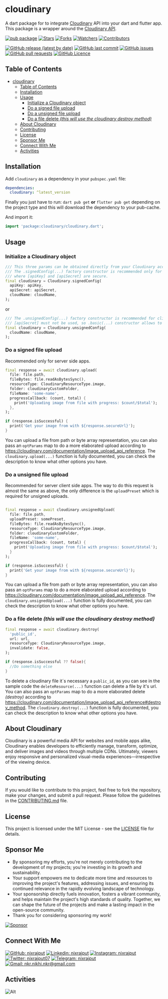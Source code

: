 # cloudinary

A dart package for to integrate [Cloudinary](https://cloudinary.com/) API into your dart and flutter app. This package is a wrapper around the [Cloudinary API](https://cloudinary.com/documentation/image_upload_api_reference).

[![pub package](https://img.shields.io/pub/v/cloudinary.svg?label=Version)][pub]
[![Stars](https://img.shields.io/github/stars/nixrajput/cloudinary-dart?label=Stars)][repo]
[![Forks](https://img.shields.io/github/forks/nixrajput/cloudinary-dart?label=Forks)][repo]
[![Watchers](https://img.shields.io/github/watchers/nixrajput/cloudinary-dart?label=Watchers)][repo]
[![Contributors](https://img.shields.io/github/contributors/nixrajput/cloudinary-dart?label=Contributors)][repo]

[![GitHub release (latest by date)](https://img.shields.io/github/v/release/nixrajput/cloudinary-dart?label=Latest)][releases]
[![GitHub last commit](https://img.shields.io/github/last-commit/nixrajput/cloudinary-dart?label=Last+Commit)][repo]
[![GitHub issues](https://img.shields.io/github/issues/nixrajput/cloudinary-dart?label=Issues)][issues]
[![GitHub pull requests](https://img.shields.io/github/issues-pr/nixrajput/cloudinary-dart?label=Pull+Requests)][pulls]
[![GitHub Licence](https://img.shields.io/github/license/nixrajput/cloudinary-dart?label=Licence)][license]

## Table of Contents

- [cloudinary](#cloudinary)
  - [Table of Contents](#table-of-contents)
  - [Installation](#installation)
  - [Usage](#usage)
    - [Initialize a Cloudinary object](#initialize-a-cloudinary-object)
    - [Do a signed file upload](#do-a-signed-file-upload)
    - [Do a unsigned file upload](#do-a-unsigned-file-upload)
    - [Do a file delete *(this will use the cloudinary destroy method)*](#do-a-file-delete-this-will-use-the-cloudinary-destroy-method)
  - [About Cloudinary](#about-cloudinary)
  - [Contributing](#contributing)
  - [License](#license)
  - [Sponsor Me](#sponsor-me)
  - [Connect With Me](#connect-with-me)
  - [Activities](#activities)

## Installation

Add `cloudinary` as a dependency in your `pubspec.yaml` file:

```yaml
dependencies:
  cloudinary: ^latest_version
```

Finally you just have to run: `dart pub get` **or** `flutter pub get` depending on the project type and this will download the dependency to your pub-cache.

And import it:

```dart
import 'package:cloudinary/cloudinary.dart';
```

## Usage

### Initialize a Cloudinary object

```dart
/// This three params can be obtained directly from your Cloudinary account Dashboard.
/// The .signedConfig(...) factory constructor is recommended only for server side apps, 
/// where [apiKey] and [apiSecret] are secure. 
final cloudinary = Cloudinary.signedConfig(
  apiKey: apiKey,
  apiSecret: apiSecret,
  cloudName: cloudName,
);
```

or

```dart
/// The .unsignedConfig(...) factory constructor is recommended for client side apps, where [apiKey] and 
/// [apiSecret] must not be used, so .basic(...) constructor allows to do later unsigned requests.
final cloudinary = Cloudinary.unsignedConfig(
  cloudName: cloudName,
);
```

### Do a signed file upload

Recommended only for server side apps.

```dart
final response = await cloudinary.upload(
  file: file.path,
  fileBytes: file.readAsBytesSync(),
  resourceType: CloudinaryResourceType.image,
  folder: cloudinaryCustomFolder,
  fileName: 'some-name',
  progressCallback: (count, total) {
    print('Uploading image from file with progress: $count/$total');
  },
);

if (response.isSuccessful) {
  print('Get your image from with ${response.secureUrl}');
}   
```

You can upload a file from path or byte array representation, you can also pass an `optParams` map to do a more elaborated upload according to <https://cloudinary.com/documentation/image_upload_api_reference>. The `cloudinary.upload(...)` function is fully documented, you can check the description to know what other options you have.

### Do a unsigned file upload

Recommended for server client side apps. The way to do this request is almost the same as above, the only difference is the `uploadPreset` which is required for unsigned uploads.

```dart

final response = await cloudinary.unsignedUpload(
  file: file.path,
  uploadPreset: somePreset,
  fileBytes: file.readAsBytesSync(),
  resourceType: CloudinaryResourceType.image,
  folder: cloudinaryCustomFolder,
  fileName: 'some-name',
  progressCallback: (count, total) {
    print('Uploading image from file with progress: $count/$total');
  }
);

if (response.isSuccessful) {
  print('Get your image from with ${response.secureUrl}');
}
```

You can upload a file from path or byte array representation, you can also pass an `optParams` map to do a more elaborated upload according to <https://cloudinary.com/documentation/image_upload_api_reference>. The `cloudinary.unsignedUpload(...)` function is fully documented, you can check the description to know what other options you have.

### Do a file delete *(this will use the cloudinary destroy method)*

```dart
final response = await cloudinary.destroy(
  'public_id',
  url: url,
  resourceType: CloudinaryResourceType.image,
  invalidate: false,
);

if (response.isSuccessful ?? false){
  //Do something else
}
```

To delete a cloudinary file it´s necessary a `public_id`, as you can see in the sample code the `deleteResource(...)` function can delete a file by it's url. You can also pass an `optParams` map to do a more elaborated delete *(destroy)* according to <https://cloudinary.com/documentation/image_upload_api_reference#destroy_method>. The `cloudinary.destroy(...)` function is fully documented, you can check the description to know what other options you have.

## About Cloudinary

Cloudinary is a powerful media API for websites and mobile apps alike, Cloudinary enables developers to efficiently manage, transform, optimize, and deliver images and videos through multiple CDNs. Ultimately, viewers enjoy responsive and personalized visual-media experiences—irrespective of the viewing device.

## Contributing

If you would like to contribute to this project, feel free to fork the repository, make your changes, and submit a pull request. Please follow the guidelines in the [CONTRIBUTING.md](CONTRIBUTING.md) file.

## License

This project is licensed under the MIT License - see the [LICENSE](LICENSE) file for details.

## Sponsor Me

- By sponsoring my efforts, you're not merely contributing to the development of my projects; you're investing in its growth and sustainability.
- Your support empowers me to dedicate more time and resources to improving the project's features, addressing issues, and ensuring its continued relevance in the rapidly evolving landscape of technology.
- Your sponsorship directly fuels innovation, fosters a vibrant community, and helps maintain the project's high standards of quality. Together, we can shape the future of the projects and make a lasting impact in the open-source community.
- Thank you for considering sponsoring my work!

[![Sponsor](https://img.shields.io/static/v1?label=Sponsor&message=%E2%9D%A4&logo=GitHub&color=%23fe8e86)](https://github.com/sponsors/nixrajput)

## Connect With Me

[![GitHub: nixrajput](https://img.shields.io/badge/nixrajput-EFF7F6?logo=GitHub&logoColor=333&link=https://www.github.com/nixrajput)][github]
[![Linkedin: nixrajput](https://img.shields.io/badge/nixrajput-EFF7F6?logo=LinkedIn&logoColor=blue&link=https://www.linkedin.com/in/nixrajput)][linkedin]
[![Instagram: nixrajput](https://img.shields.io/badge/nixrajput-EFF7F6?logo=Instagram&link=https://www.instagram.com/nixrajput)][instagram]
[![Twitter: nixrajput07](https://img.shields.io/badge/nixrajput-EFF7F6?logo=X&logoColor=333&link=https://x.com/nixrajput)][twitter]
[![Telegram: nixrajput](https://img.shields.io/badge/nixrajput-EFF7F6?logo=Telegram&link=https://telegram.me/nixrajput)][telegram]
[![Gmail: nkr.nikhi.nkr@gmail.com](https://img.shields.io/badge/nkr.nikhil.nkr@gmail.com-EFF7F6?logo=Gmail&link=mailto:nkr.nikhil.nkr@gmail.com)][gmail]

## Activities

![Alt](https://repobeats.axiom.co/api/embed/4b8f4a901f0f01f16cb60ed04cd43079ec9438f4.svg "Repobeats analytics image")

[pub]: https://pub.dev/packages/cloudinary
[github]: https://github.com/nixrajput
[telegram]: https://telegram.me/nixrajput
[twitter]: https://twitter.com/nixrajput07
[instagram]: https://instagram.com/nixrajput
[linkedin]: https://linkedin.com/in/nixrajput
[gmail]: mailto:nkr.nikhil.nkr@gmail.com
[releases]: https://github.com/nixrajput/cloudinary-dart/releases
[repo]: https://github.com/nixrajput/cloudinary-dart
[issues]: https://github.com/nixrajput/cloudinary-dart/issues
[license]: https://github.com/nixrajput/cloudinary-dart/blob/master/LICENSE
[pulls]: https://github.com/nixrajput/cloudinary-dart/pulls
